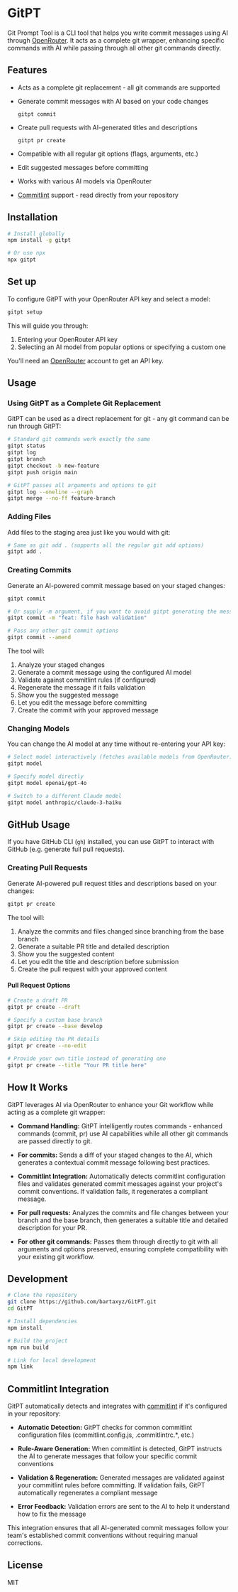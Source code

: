 # GitPT

Git Prompt Tool is a CLI tool that helps you write commit messages using AI through [OpenRouter](https://openrouter.ai/). It acts as a complete git wrapper, enhancing specific commands with AI while passing through all other git commands directly.

## Features

- Acts as a complete git replacement - all git commands are supported
- Generate commit messages with AI based on your code changes

  `gitpt commit`
- Create pull requests with AI-generated titles and descriptions

  `gitpt pr create`
- Compatible with all regular git options (flags, arguments, etc.)
- Edit suggested messages before committing
- Works with various AI models via OpenRouter
- [Commitlint](https://commitlint.js.org/) support - read directly from your repository

## Installation

```bash
# Install globally
npm install -g gitpt

# Or use npx
npx gitpt
```

## Set up

To configure GitPT with your OpenRouter API key and select a model:

```bash
gitpt setup
```

This will guide you through:
1. Entering your OpenRouter API key
2. Selecting an AI model from popular options or specifying a custom one

You'll need an [OpenRouter](https://openrouter.ai/) account to get an API key.

## Usage

### Using GitPT as a Complete Git Replacement

GitPT can be used as a direct replacement for git - any git command can be run through GitPT:

```bash
# Standard git commands work exactly the same
gitpt status
gitpt log
gitpt branch
gitpt checkout -b new-feature
gitpt push origin main

# GitPT passes all arguments and options to git
gitpt log --oneline --graph
gitpt merge --no-ff feature-branch
```

### Adding Files

Add files to the staging area just like you would with git:

```bash
# Same as git add . (supports all the regular git add options)
gitpt add .
```

### Creating Commits

Generate an AI-powered commit message based on your staged changes:

```bash
gitpt commit

# Or supply -m argument, if you want to avoid gitpt generating the message
gitpt commit -m "feat: file hash validation"

# Pass any other git commit options
gitpt commit --amend
```

The tool will:
1. Analyze your staged changes
2. Generate a commit message using the configured AI model
3. Validate against commitlint rules (if configured)
4. Regenerate the message if it fails validation
5. Show you the suggested message
6. Let you edit the message before committing
7. Create the commit with your approved message

### Changing Models

You can change the AI model at any time without re-entering your API key:

```bash
# Select model interactively (fetches available models from OpenRouter)
gitpt model

# Specify model directly
gitpt model openai/gpt-4o

# Switch to a different Claude model
gitpt model anthropic/claude-3-haiku
```

## GitHub Usage

If you have GitHub CLI (`gh`) installed, you can use GitPT to interact with GitHub (e.g. generate full pull requests).

### Creating Pull Requests

Generate AI-powered pull request titles and descriptions based on your changes:

```bash
gitpt pr create
```

The tool will:
1. Analyze the commits and files changed since branching from the base branch
2. Generate a suitable PR title and detailed description
3. Show you the suggested content
4. Let you edit the title and description before submission
5. Create the pull request with your approved content

#### Pull Request Options

```bash
# Create a draft PR
gitpt pr create --draft

# Specify a custom base branch
gitpt pr create --base develop

# Skip editing the PR details
gitpt pr create --no-edit

# Provide your own title instead of generating one
gitpt pr create --title "Your PR title here"
```

## How It Works

GitPT leverages AI via OpenRouter to enhance your Git workflow while acting as a complete git wrapper:

- **Command Handling:** GitPT intelligently routes commands - enhanced commands (commit, pr) use AI capabilities while all other git commands are passed directly to git.

- **For commits:** Sends a diff of your staged changes to the AI, which generates a contextual commit message following best practices.

- **Commitlint Integration:** Automatically detects commitlint configuration files and validates generated commit messages against your project's commit conventions. If validation fails, it regenerates a compliant message.

- **For pull requests:** Analyzes the commits and file changes between your branch and the base branch, then generates a suitable title and detailed description for your PR.

- **For other git commands:** Passes them through directly to git with all arguments and options preserved, ensuring complete compatibility with your existing git workflow.

## Development

```bash
# Clone the repository
git clone https://github.com/bartaxyz/GitPT.git
cd GitPT

# Install dependencies
npm install

# Build the project
npm run build

# Link for local development
npm link
```

## Commitlint Integration

GitPT automatically detects and integrates with [commitlint](https://commitlint.js.org/) if it's configured in your repository:

- **Automatic Detection:** GitPT checks for common commitlint configuration files (commitlint.config.js, .commitlintrc.*, etc.)

- **Rule-Aware Generation:** When commitlint is detected, GitPT instructs the AI to generate messages that follow your specific commit conventions

- **Validation & Regeneration:** Generated messages are validated against your commitlint rules before committing. If validation fails, GitPT automatically regenerates a compliant message

- **Error Feedback:** Validation errors are sent to the AI to help it understand how to fix the message

This integration ensures that all AI-generated commit messages follow your team's established commit conventions without requiring manual corrections.

## License

MIT
